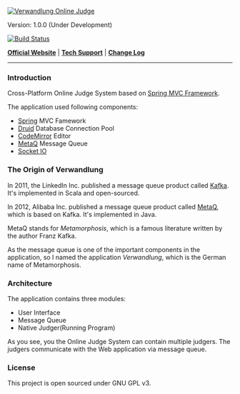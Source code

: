 [![Verwandlung Online Judge](https://raw.githubusercontent.com/zjhzxhz/verwandlung/master/web/verwandlung/src/main/webapp/assets/img/logo.png)](#)

Version: 1.0.0 (Under Development)

[![Build Status](https://travis-ci.org/zjhzxhz/verwandlung.png?branch=master)](https://travis-ci.org/zjhzxhz/verwandlung)

[**Official Website**](#) | 
[**Tech Support**](http://www.zjhzxhz.com) |
[**Change Log**](#)

---

### Introduction

Cross-Platform Online Judge System based on [Spring MVC Framework](http://spring.io).

The application used following components:

 - [Spring](http://spring.io) MVC Famework
 - [Druid](https://github.com/alibaba/druid/) Database Connection Pool
 - [CodeMirror](http://codemirror.net) Editor
 - [MetaQ](https://github.com/killme2008/Metamorphosis) Message Queue
 - [Socket IO](http://socket.io)

### The Origin of Verwandlung

In 2011, the LinkedIn Inc. published a message queue product called [Kafka](http://kafka.apache.org/). It's implemented in Scala and open-sourced.

In 2012, Alibaba Inc. published a message queue product called [MetaQ](https://github.com/killme2008/Metamorphosis), which is based on Kafka. It's implemented in Java.

MetaQ stands for *Metamorphosis*, which is a famous literature written by the author Franz Kafka.

As the message queue is one of the important components in the application, so I named the application *Verwandlung*, which is the German name of  Metamorphosis.

### Architecture

The application contains three modules:

- User Interface
- Message Queue
- Native Judger(Running Program)

As you see, you the Online Judge System can contain multiple judgers. The judgers communicate with the Web application via message queue.

### License

This project is open sourced under GNU GPL v3.
